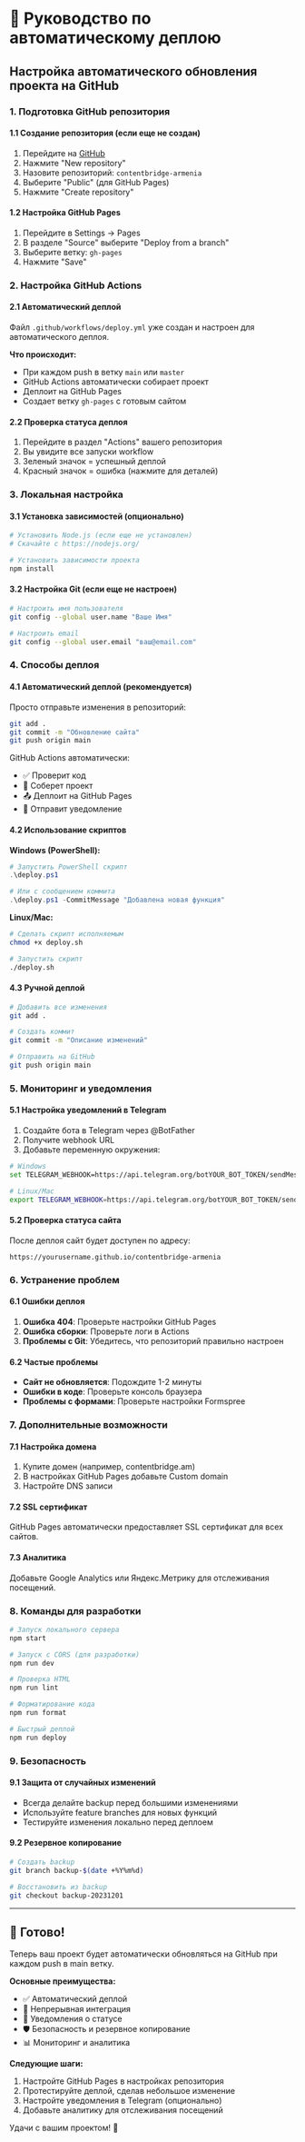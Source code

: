# 🚀 Руководство по автоматическому деплою

## Настройка автоматического обновления проекта на GitHub

### 1. Подготовка GitHub репозитория

#### 1.1 Создание репозитория (если еще не создан)
1. Перейдите на [GitHub](https://github.com)
2. Нажмите "New repository"
3. Назовите репозиторий: `contentbridge-armenia`
4. Выберите "Public" (для GitHub Pages)
5. Нажмите "Create repository"

#### 1.2 Настройка GitHub Pages
1. Перейдите в Settings → Pages
2. В разделе "Source" выберите "Deploy from a branch"
3. Выберите ветку: `gh-pages`
4. Нажмите "Save"

### 2. Настройка GitHub Actions

#### 2.1 Автоматический деплой
Файл `.github/workflows/deploy.yml` уже создан и настроен для автоматического деплоя.

**Что происходит:**
- При каждом push в ветку `main` или `master`
- GitHub Actions автоматически собирает проект
- Деплоит на GitHub Pages
- Создает ветку `gh-pages` с готовым сайтом

#### 2.2 Проверка статуса деплоя
1. Перейдите в раздел "Actions" вашего репозитория
2. Вы увидите все запуски workflow
3. Зеленый значок = успешный деплой
4. Красный значок = ошибка (нажмите для деталей)

### 3. Локальная настройка

#### 3.1 Установка зависимостей (опционально)
```bash
# Установить Node.js (если еще не установлен)
# Скачайте с https://nodejs.org/

# Установить зависимости проекта
npm install
```

#### 3.2 Настройка Git (если еще не настроен)
```bash
# Настроить имя пользователя
git config --global user.name "Ваше Имя"

# Настроить email
git config --global user.email "ваш@email.com"
```

### 4. Способы деплоя

#### 4.1 Автоматический деплой (рекомендуется)
Просто отправьте изменения в репозиторий:
```bash
git add .
git commit -m "Обновление сайта"
git push origin main
```

GitHub Actions автоматически:
- ✅ Проверит код
- 🚀 Соберет проект
- 📤 Деплоит на GitHub Pages
- 📧 Отправит уведомление

#### 4.2 Использование скриптов

**Windows (PowerShell):**
```powershell
# Запустить PowerShell скрипт
.\deploy.ps1

# Или с сообщением коммита
.\deploy.ps1 -CommitMessage "Добавлена новая функция"
```

**Linux/Mac:**
```bash
# Сделать скрипт исполняемым
chmod +x deploy.sh

# Запустить скрипт
./deploy.sh
```

#### 4.3 Ручной деплой
```bash
# Добавить все изменения
git add .

# Создать коммит
git commit -m "Описание изменений"

# Отправить на GitHub
git push origin main
```

### 5. Мониторинг и уведомления

#### 5.1 Настройка уведомлений в Telegram
1. Создайте бота в Telegram через @BotFather
2. Получите webhook URL
3. Добавьте переменную окружения:
```bash
# Windows
set TELEGRAM_WEBHOOK=https://api.telegram.org/botYOUR_BOT_TOKEN/sendMessage

# Linux/Mac
export TELEGRAM_WEBHOOK=https://api.telegram.org/botYOUR_BOT_TOKEN/sendMessage
```

#### 5.2 Проверка статуса сайта
После деплоя сайт будет доступен по адресу:
```
https://yourusername.github.io/contentbridge-armenia
```

### 6. Устранение проблем

#### 6.1 Ошибки деплоя
1. **Ошибка 404**: Проверьте настройки GitHub Pages
2. **Ошибка сборки**: Проверьте логи в Actions
3. **Проблемы с Git**: Убедитесь, что репозиторий правильно настроен

#### 6.2 Частые проблемы
- **Сайт не обновляется**: Подождите 1-2 минуты
- **Ошибки в коде**: Проверьте консоль браузера
- **Проблемы с формами**: Проверьте настройки Formspree

### 7. Дополнительные возможности

#### 7.1 Настройка домена
1. Купите домен (например, contentbridge.am)
2. В настройках GitHub Pages добавьте Custom domain
3. Настройте DNS записи

#### 7.2 SSL сертификат
GitHub Pages автоматически предоставляет SSL сертификат для всех сайтов.

#### 7.3 Аналитика
Добавьте Google Analytics или Яндекс.Метрику для отслеживания посещений.

### 8. Команды для разработки

```bash
# Запуск локального сервера
npm start

# Запуск с CORS (для разработки)
npm run dev

# Проверка HTML
npm run lint

# Форматирование кода
npm run format

# Быстрый деплой
npm run deploy
```

### 9. Безопасность

#### 9.1 Защита от случайных изменений
- Всегда делайте backup перед большими изменениями
- Используйте feature branches для новых функций
- Тестируйте изменения локально перед деплоем

#### 9.2 Резервное копирование
```bash
# Создать backup
git branch backup-$(date +%Y%m%d)

# Восстановить из backup
git checkout backup-20231201
```

---

## 🎉 Готово!

Теперь ваш проект будет автоматически обновляться на GitHub при каждом push в main ветку. 

**Основные преимущества:**
- ✅ Автоматический деплой
- 🔄 Непрерывная интеграция
- 📱 Уведомления о статусе
- 🛡️ Безопасность и резервное копирование
- 📊 Мониторинг и аналитика

**Следующие шаги:**
1. Настройте GitHub Pages в настройках репозитория
2. Протестируйте деплой, сделав небольшое изменение
3. Настройте уведомления в Telegram (опционально)
4. Добавьте аналитику для отслеживания посещений

Удачи с вашим проектом! 🚀
